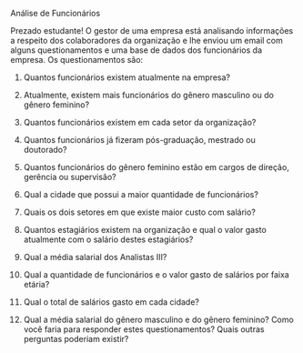 
Análise de Funcionários

Prezado estudante!
O gestor de uma empresa está analisando informações a respeito dos colaboradores da organização e lhe enviou um email com alguns questionamentos e uma base de dados dos funcionários da empresa. 
Os questionamentos são:
1.	Quantos funcionários existem atualmente na empresa?

2.	Atualmente, existem mais funcionários do gênero masculino ou do gênero feminino?

3.	Quantos funcionários existem em cada setor da organização?

4.	Quantos funcionários já fizeram pós-graduação, mestrado ou doutorado?

5.	Quantos funcionários do gênero feminino estão em cargos de direção, gerência ou supervisão?

6.	Qual a cidade que possui a maior quantidade de funcionários?

7.	Quais os dois setores em que existe maior custo com salário?

8.	Quantos estagiários existem na organização e qual o valor gasto atualmente com o salário destes estagiários?

9.	Qual a média salarial dos Analistas III?

10.	Qual a quantidade de funcionários e o valor gasto de salários por faixa etária?

11.	Qual o total de salários gasto em cada cidade?

12.	Qual a média salarial do gênero masculino e do gênero feminino?
Como você faria para responder estes questionamentos? Quais outras perguntas poderiam existir?
